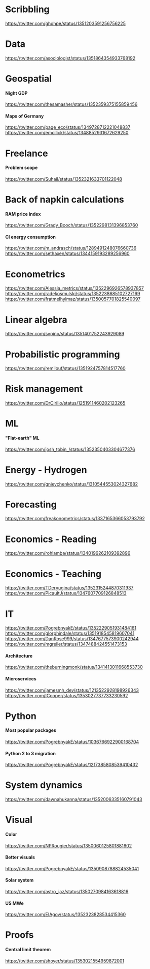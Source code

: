 # Scribbling

https://twitter.com/ghohpe/status/1351203591256756225

# Data

https://twitter.com/asociologist/status/1351864354933768192

# Geospatial

#### Night GDP

https://twitter.com/thesamasher/status/1352359375155859456

#### Maps of Germany

https://twitter.com/page_eco/status/1349728712221048837
https://twitter.com/emollick/status/1348852931672629250


# Freelance

#### Problem scope

https://twitter.com/Suhail/status/1352321633701122048

# Back of napkin calculations

#### RAM price index

https://twitter.com/Grady_Booch/status/1352298131396853760

#### CI energy consumption

https://twitter.com/m_andrasch/status/1289491248076660736
https://twitter.com/sethaxen/status/1344159193289256960

# Econometrics

https://twitter.com/Alessia_metrics/status/1352296926578937857
https://twitter.com/radekosmulski/status/1352238685102727169
https://twitter.com/fratmelhylmaz/status/1350057701825540097

# Linear algebra

https://twitter.com/svpino/status/1351401752243929089

# Probabilistic programming

https://twitter.com/remilouf/status/1351924757814517760

# Risk management

https://twitter.com/DrCirillo/status/1251911460202123265

# ML

#### "Flat-earth" ML

https://twitter.com/josh_tobin_/status/1352350403304677376

# Energy - Hydrogen

https://twitter.com/gnievchenko/status/1310544553024327682

# Forecasting

https://twitter.com/freakonometrics/status/1337165366053793792

# Economics - Reading

https://twitter.com/rohlamba/status/1340196262109392896

# Economics - Teaching

https://twitter.com/TDeryugina/status/1352315244870311937
https://twitter.com/PicaultJ/status/1347607709126848513

# IT

https://twitter.com/PogrebnyakE/status/1352229051931484161
https://twitter.com/glorphindale/status/1351918545819607041
https://twitter.com/DanRose999/status/1347677573900242944
https://twitter.com/mgreiler/status/1347488424551473153


#### Architecture

https://twitter.com/theburningmonk/status/1341413011668553730

#### Microservices

https://twitter.com/jamesmh_dev/status/1213522928198926343
https://twitter.com/ICooper/status/1353027737733230592

# Python

#### Most popular packages

https://twitter.com/PogrebnyakE/status/1036766922900168704

#### Python 2 to 3 migration

https://twitter.com/PogrebnyakE/status/1217385808539410432

# System dynamics

https://twitter.com/dawnahukanna/status/1352006335160791043

# Visual

#### Color

https://twitter.com/NPRougier/status/1350060125801881602

#### Better visuals

https://twitter.com/PogrebnyakE/status/1350908788824535041

#### Solar system

https://twitter.com/astro_jaz/status/1350270984163618816

#### US MWe

https://twitter.com/EIAgov/status/1352323828534415360


# Proofs

#### Central limit theorem

https://twitter.com/shoyer/status/1353021554959872001


<!--
"""
tools:
- filename: productivity.md
  menu: Productivity
  title: Productivity
  groups:
    - before: "## Mindmaps"
      tweets: 
      - 1343440088894726144
  groups:
    - before: "## Todo lists"
      tweets: 
      - 1350500299882991616
visuals:
- filename: maps.md
  menu: Maps
  title: Maps
  tagline: Some maps are more true than others
  groups:
    - before: "## Germany"
      tweets: 
      - 1349728712221048837
      - 1348852931672629250    
software:
- filename: architecture.md
  menu: Architecture
  title: Software architecture  
  groups:
    - before: "## The modern stack"
      tweets: 
      - 1341413011668553730  
    - before: "## An AWS story"
      tweets: 
      - 1347677573900242944
- filename: design_patterns.md
  menu: Design patterns
  title: Design patterns  
  groups:
    - before: "## GOF vs functional"
      tweets: 
      - 912561931243974659
      - 1350864307404337156
    - before: "## Other"
      tweets: 
      - 1348895595667320834      
- filename: laws.md
  menu: Laws
  title: Laws
  groups:
    - tweets: []
      before: |
            It is very appealling to organise some activity according to a set laws and axioms 
            that should govern where the truth is. Software craftsmanship is a complex business 
            that does need proper organisation, so "laws" emerge often. 
            
            These laws are usually the empiric rules derived from trial and error. 
            Some of these laws can hit you on a head immediately - like gravity - 
            and some laws you can debate about for a while until they apply.
            
            You may find an extensive list [here](https://github.com/dwmkerr/hacker-laws), 
            but also check some retweets below.        
    - before: |
          ## Brooks: silver bullet     
          
          There is no silver bullet (perfect solution), but there is 
          always a through-away (first prototype).
      tweets: 
      - 869988355420831745
      - 1331766297030438913
    - before: "## Conway: people"
      tweets: 
      - 1350182362550661120
      - 1204817799580921856
      - 1291581726058143744
    - before: "## Gull: architecture"
      tweets: 
      - 1348702592776372224


- filename: teaching.md
  menu: Teaching
  title: Teaching
  groups:
    - tweets: 
      - 1347488424551473153

- filename: reliability.md
  menu: Reliability
  title: Reliability
  groups:
    - tweets: 
      - 1350182362550661120
      - 1204817799580921856
      - 1291581726058143744
economics:
- filename: reading_list.md
  menu: Reading list
  title: Economics reading list
  groups:
    - before: "Mostly long-reads"
      tweets: 
      - 1340196262109392896
      - 1337696859410853900
      - 1336041287720579073  
- filename: teaching.md
  menu: Better teaching
  title: Teaching economics better
  groups:
    - tweets: 
      - 1347607709126848513
"""
-->